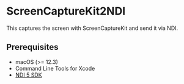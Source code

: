 # ScreenCaptureKit2NDI

This captures the screen with ScreenCaptureKit and send it via NDI.

## Prerequisites

- macOS (>= 12.3)
- Command Line Tools for Xcode
- [NDI 5 SDK](https://www.ndi.tv/sdk/)
